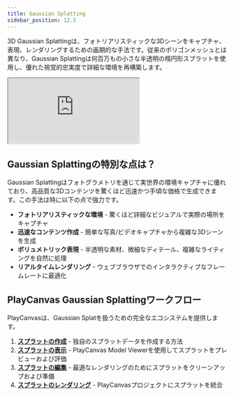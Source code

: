 ```yaml
---
title: Gaussian Splatting
sidebar_position: 12.5
---
```


3D Gaussian Splattingは、フォトリアリスティックな3Dシーンをキャプチャ、表現、レンダリングするための画期的な手法です。従来のポリゴンメッシュとは異なり、Gaussian Splattingは何百万もの小さな半透明の楕円形スプラットを使用し、優れた視覚的忠実度で詳細な環境を再構築します。

<div className="iframe-container">
    <iframe src="https://playcanv.as/e/p/cLkf99ZV/" title="360 lookaround camera" allow="camera; microphone; xr-spatial-tracking; fullscreen" allowfullscreen></iframe>
</div>

## Gaussian Splattingの特別な点は？

Gaussian Splattingはフォトグラメトリを通じて実世界の環境キャプチャに優れており、高品質な3Dコンテンツを驚くほど迅速かつ手頃な価格で生成できます。この手法は特に以下の点で強力です。

- **フォトリアリスティックな環境** - 驚くほど詳細なビジュアルで実際の場所をキャプチャ
- **迅速なコンテンツ作成** - 簡単な写真/ビデオキャプチャから複雑な3Dシーンを生成
- **ボリュメトリック表現** - 半透明な素材、微細なディテール、複雑なライティングを自然に処理
- **リアルタイムレンダリング** - ウェブブラウザでのインタラクティブなフレームレートに最適化

## PlayCanvas Gaussian Splattingワークフロー

PlayCanvasは、Gaussian Splatを扱うための完全なエコシステムを提供します。

1. **[スプラットの作成](creating)** - 独自のスプラットデータを作成する方法
2. **[スプラットの表示](viewing-splats)** - PlayCanvas Model Viewerを使用してスプラットをプレビューおよび評価
3. **[スプラットの編集](editing)** - 最適なレンダリングのためにスプラットをクリーンアップおよび準備
4. **[スプラットのレンダリング](rendering)** - PlayCanvasプロジェクトにスプラットを統合
